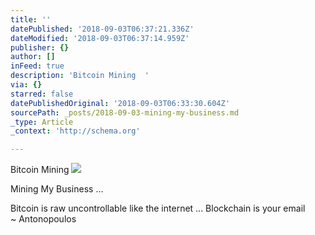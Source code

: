 ```yaml
---
title: ''
datePublished: '2018-09-03T06:37:21.336Z'
dateModified: '2018-09-03T06:37:14.959Z'
publisher: {}
author: []
inFeed: true
description: 'Bitcoin Mining  '
via: {}
starred: false
datePublishedOriginal: '2018-09-03T06:33:30.604Z'
sourcePath: _posts/2018-09-03-mining-my-business.md
_type: Article
_context: 'http://schema.org'

---
```

Bitcoin Mining ![](https://the-grid-user-content.s3-us-west-2.amazonaws.com/f0ef795d-9822-4833-9fce-05968cbd238d.jpg)

Mining My Business ...

Bitcoin is raw uncontrollable like the internet ... Blockchain is your email   
~ Antonopoulos
